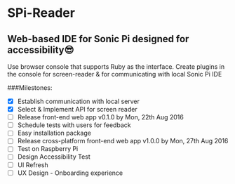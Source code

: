 # SPi-Reader 

## Web-based IDE for Sonic Pi designed for accessibility:sunglasses: 

Use browser console that supports Ruby as the interface. Create plugins in the console for screen-reader & for communicating with local Sonic Pi IDE

###Milestones:
- [x] Establish communication with local server
- [x] Select & Implement API for screen reader
- [ ] Release front-end web app v0.1.0 by Mon, 22th Aug 2016
- [ ] Schedule tests with users for feedback 
- [ ] Easy installation package
- [ ] Release cross-platform front-end web app v1.0.0 by Mon, 27th Aug 2016
- [ ] Test on Raspberry Pi
- [ ] Design Accessibility Test 
- [ ] UI Refresh
- [ ] UX Design - Onboarding experience
